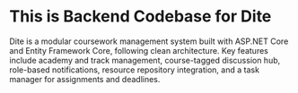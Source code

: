 # This is Backend Codebase for Dite

Dite is a modular coursework management system built with ASP.NET Core and Entity Framework Core, following clean architecture. Key features include academy and track management, course-tagged discussion hub, role-based notifications, resource repository integration, and a task manager for assignments and deadlines.
